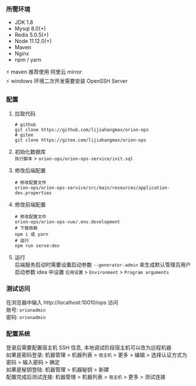 ### 所需环境

* JDK 1.8
* Mysql 8.0(+)
* Redis 5.0.5(+)
* Node 11.12.0(+)
* Maven
* Nginx
* npm / yarn

⚡ maven 推荐使用 阿里云 mirror  
⚡ windows 环境二次开发需要安装 OpenSSH Server

### 配置

1. 拉取代码
   ```
   # github
   git clone https://github.com/lijiahangmax/orion-ops
   # gitee
   git clone https://gitee.com/lijiahangmax/orion-ops
   ```

2. 初始化数据库  
   `执行脚本` > `orion-ops/orion-ops-service/init.sql`

3. 修改后端配置
   ```
   # 修改配置文件
   orion-ops/orion-ops-service/src/main/resources/application-dev.properties
   ```

4. 修改前端配置
   ```
   # 修改配置文件
   orion-ops/orion-ops-vue/.env.development
   # 下载依赖
   npm i 或 yarn
   # 运行
   npm run serve:dev
   ```   

5. 运行  
   后端服务启动时需要设置启动参数 `--generator-admin` 来生成默认管理员用户   
   启动参数 idea 中设置  `应用设置` > `Environment` > `Program arguments`

### 测试访问

在浏览器中输入 http://localhost:10010/ops 访问  
账号: `orionadmin`  
密码: `orionadmin`

### 配置系统

登录后需要配置宿主机 SSH 信息, 本地调试阶段宿主机可以改为远程机器   
如果是密码登录: 机器管理 > 机器列表 > `宿主机` > 更多 > 编辑 > 选择认证方式为密码 > 输入密码 > 确定  
如果是秘钥登陆: 机器管理 > 机器秘钥 > 新建  
配置完成后测试连接:  机器管理 > 机器列表 > `宿主机` > 更多 > 测试连接
